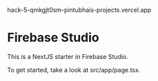 hack-5-qmkgjt0sm-pintubhais-projects.vercel.app

# Firebase Studio

This is a NextJS starter in Firebase Studio.

To get started, take a look at src/app/page.tsx.
